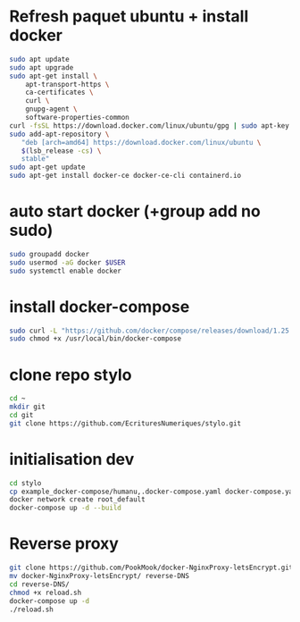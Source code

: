 # Refresh paquet ubuntu + install docker

```bash
sudo apt update
sudo apt upgrade
sudo apt-get install \
    apt-transport-https \
    ca-certificates \
    curl \
    gnupg-agent \
    software-properties-common
curl -fsSL https://download.docker.com/linux/ubuntu/gpg | sudo apt-key add -
sudo add-apt-repository \
   "deb [arch=amd64] https://download.docker.com/linux/ubuntu \
   $(lsb_release -cs) \
   stable"
sudo apt-get update
sudo apt-get install docker-ce docker-ce-cli containerd.io

```

# auto start docker (+group add no sudo)

```bash
sudo groupadd docker
sudo usermod -aG docker $USER
sudo systemctl enable docker
```


# install docker-compose

```bash
sudo curl -L "https://github.com/docker/compose/releases/download/1.25.3/docker-compose-$(uname -s)-$(uname -m)" -o /usr/local/bin/docker-compose
sudo chmod +x /usr/local/bin/docker-compose

```


# clone repo stylo

```bash
cd ~
mkdir git
cd git
git clone https://github.com/EcrituresNumeriques/stylo.git
```

# initialisation dev

```bash
cd stylo
cp example_docker-compose/humanu,.docker-compose.yaml docker-compose.yaml
docker network create root_default
docker-compose up -d --build
```


# Reverse proxy

```bash
git clone https://github.com/PookMook/docker-NginxProxy-letsEncrypt.git
mv docker-NginxProxy-letsEncrypt/ reverse-DNS
cd reverse-DNS/
chmod +x reload.sh
docker-compose up -d
./reload.sh
```